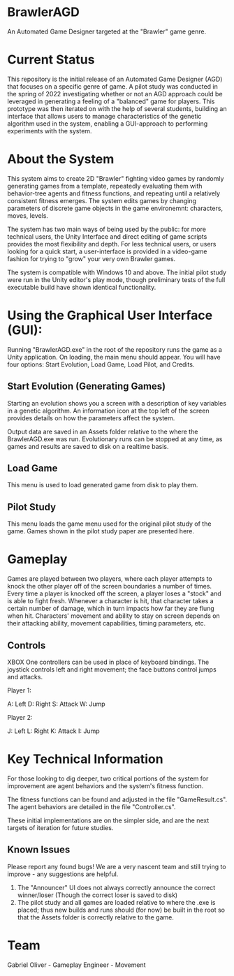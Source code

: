 # BrawlerAGD

An Automated Game Designer targeted at the "Brawler" game genre. 

# Current Status

This repository is the initial release of an Automated Game Designer (AGD) that focuses on a specific genre of game. A pilot study was conducted in the spring of 2022 investigating whether or not an AGD approach could be leveraged in generating a feeling of a "balanced" game for players. This prototype was then iterated on with the help of several students, building an interface that allows users to manage characteristics of the genetic algorithm used in the system, enabling a GUI-approach to performing experiments with the system.

# About the System

This system aims to create 2D "Brawler" fighting video games by randomly generating games from a template, repeatedly evaluating them with behavior-tree agents and fitness functions, and repeating until a relatively consistent fitness emerges. The system edits games by changing parameters of discrete game objects in the game environemnt: characters, moves, levels.

The system has two main ways of being used by the public: for more technical users, the Unity Interface and direct editing of game scripts provides the most flexibility and depth. For less technical users, or users looking for a quick start, a user-interface is provided in a video-game fashion for trying to "grow" your very own Brawler games.

The system is compatible with Windows 10 and above. The initial pilot study were run in the Unity editor's play mode, though preliminary tests of the full executable build have shown identical functionality.

# Using the Graphical User Interface (GUI):

Running "BrawlerAGD.exe" in the root of the repository runs the game as a Unity application. On loading, the main menu should appear. You will have four options: Start Evolution, Load Game, Load Pilot, and Credits.

## Start Evolution (Generating Games)

Starting an evolution shows you a screen with a description of key variables in a genetic algorithm. An information icon at the top left of the screen provides details on how the parameters affect the system.

Output data are saved in an Assets folder relative to the where the BrawlerAGD.exe was run. Evolutionary runs can be stopped at any time, as games and results are saved to disk on a realtime basis. 

## Load Game

This menu is used to load generated game from disk to play them.

## Pilot Study

This menu loads the game menu used for the original pilot study of the game. Games shown in the pilot study paper are presented here.

# Gameplay

Games are played between two players, where each player attempts to knock the other player off of the screen boundaries a number of times. Every time a player is knocked off the screen, a player loses a "stock" and is able to fight fresh. Whenever a character is hit, that character takes a certain number of damage, which in turn impacts how far they are flung when hit. Characters' movement and ability to stay on screen depends on their attacking ability, movement capabilities, timing parameters, etc.

## Controls

XBOX One controllers can be used in place of keyboard bindings. The joystick controls left and right movement; the face buttons control jumps and attacks.

Player 1:

A: Left
D: Right
S: Attack
W: Jump

Player 2:

J: Left
L: Right
K: Attack
I: Jump

# Key Technical Information

For those looking to dig deeper, two critical portions of the system for improvement are agent behaviors and the system's fitness function.

The fitness functions can be found and adjusted in the file "GameResult.cs".
The agent behaviors are detailed in the file "Controller.cs".

These initial implementations are on the simpler side, and are the next targets of iteration for future studies.

## Known Issues

Please report any found bugs! We are a very nascent team and still trying to improve - any suggestions are helpful.

1. The "Announcer" UI does not always correctly announce the correct winner/loser (Though the correct loser is saved to disk)
2. The pilot study and all games are loaded relative to where the .exe is placed; thus new builds and runs should (for now) be built in the root so that the Assets folder is correctly relative to the game.

# Team

Gabriel Oliver - Gameplay Engineer - Movement